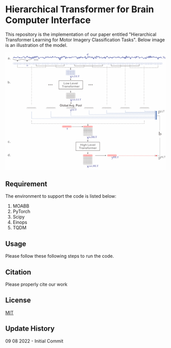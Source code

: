 # Hierarchical Transformer for Brain Computer Interface
This repository is the implementation of our paper entitled "Hierarchical Transformer Learning for Motor Imagery Classification Tasks". Below image is an illustration of the model.

![Alt-Text](/images/model_with_bg.png)

## Requirement
The environment to support the code is listed below:
1. MOABB
2. PyTorch
3. Scipy
4. Einops
5. TQDM

## Usage
Please follow these following steps to run the code.

## Citation
Please properly cite our work 

## License
[MIT](https://choosealicense.com/licenses/mit/)

## Update History
09 08 2022 - Initial Commit
